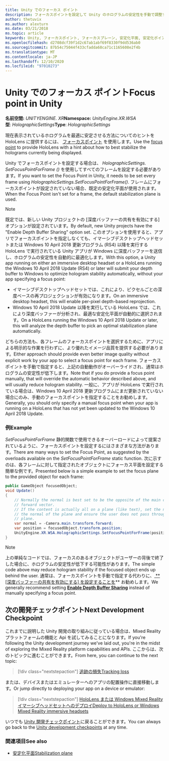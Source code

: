 ```yaml
---
title: Unity でのフォーカス ポイント
description: フォーカスポイントを設定して Unity のホログラムの安定性を手動で調整する
author: thetuvix
ms.author: alexturn
ms.date: 03/21/2018
ms.topic: article
keywords: Unity, フォーカスポイント, フォーカスプレーン, 安定化平面, 安定化ポイント, reprojection, LSR, 深度バッファー, mixed reality ヘッドセット, windows mixed reality ヘッドセット, 仮想現実ヘッドセット
ms.openlocfilehash: d2708dcf39f1d2c67ab1abf69f8330f9dd536ab0
ms.sourcegitcommit: 87b54c75044f433cfadda68ca71c1165608e2f4b
ms.translationtype: MT
ms.contentlocale: ja-JP
ms.lasthandoff: 12/10/2020
ms.locfileid: "97010273"
---
```

# <a name="focus-point-in-unity"></a><span data-ttu-id="cfb7b-104">Unity でのフォーカス ポイント</span><span class="sxs-lookup"><span data-stu-id="cfb7b-104">Focus point in Unity</span></span>

<span data-ttu-id="cfb7b-105">**名前空間:** *UNITYENGINE. XR*</span><span class="sxs-lookup"><span data-stu-id="cfb7b-105">**Namespace:** *UnityEngine.XR.WSA*</span></span><br>
<span data-ttu-id="cfb7b-106">**型**: *HolographicSettings*</span><span class="sxs-lookup"><span data-stu-id="cfb7b-106">**Type**: *HolographicSettings*</span></span>

<span data-ttu-id="cfb7b-107">現在表示されているホログラムを最適に安定させる方法についてのヒントを HoloLens に提供するには、 [フォーカスポイント](../platform-capabilities-and-apis/hologram-stability.md#reprojection) を使用します。</span><span class="sxs-lookup"><span data-stu-id="cfb7b-107">Use the [focus point](../platform-capabilities-and-apis/hologram-stability.md#reprojection) to provide HoloLens with a hint about how to best stabilize the holograms currently being displayed.</span></span>

<span data-ttu-id="cfb7b-108">Unity でフォーカスポイントを設定する場合は、 *HolographicSettings. SetFocusPointForFrame ()* を使用してすべてのフレームを設定する必要があります。</span><span class="sxs-lookup"><span data-stu-id="cfb7b-108">If you want to set the Focus Point in Unity, it needs to be set every frame using *HolographicSettings.SetFocusPointForFrame()*.</span></span> <span data-ttu-id="cfb7b-109">フレームにフォーカスポイントが設定されていない場合、既定の安定化平面が使用されます。</span><span class="sxs-lookup"><span data-stu-id="cfb7b-109">When the Focus Point isn't set for a frame, the default stabilization plane is used.</span></span>

> [!NOTE]
> <span data-ttu-id="cfb7b-110">既定では、新しい Unity プロジェクトの [深度バッファーの共有を有効にする] オプションが設定されています。</span><span class="sxs-lookup"><span data-stu-id="cfb7b-110">By default, new Unity projects have the "Enable Depth Buffer Sharing" option set.</span></span>  <span data-ttu-id="cfb7b-111">このオプションを使用すると、アプリでフォーカスポイントを指定しなくても、イマーシブデスクトップヘッドセットまたは Windows 10 April 2018 更新プログラム (RS4) 以降を実行する HoloLens で実行されている Unity アプリが Windows に深度バッファーを送信し、ホログラムの安定性を自動的に最適化します。</span><span class="sxs-lookup"><span data-stu-id="cfb7b-111">With this option, a Unity app running on either an immersive desktop headset or a HoloLens running the Windows 10 April 2018 Update (RS4) or later will submit your depth buffer to Windows to optimize hologram stability automatically, without your app specifying a focus point:</span></span>
> * <span data-ttu-id="cfb7b-112">イマーシブデスクトップヘッドセットでは、これにより、ピクセルごとの深度ベースの再プロジェクションが有効になります。</span><span class="sxs-lookup"><span data-stu-id="cfb7b-112">On an immersive desktop headset, this will enable per-pixel depth-based reprojection.</span></span>
> * <span data-ttu-id="cfb7b-113">Windows 10 April 2018 Update 以降を実行している HoloLens では、これにより深度バッファーが分析され、最適な安定化平面が自動的に選択されます。</span><span class="sxs-lookup"><span data-stu-id="cfb7b-113">On a HoloLens running the Windows 10 April 2018 Update or later, this will analyze the depth buffer to pick an optimal stabilization plane automatically.</span></span>
>
> <span data-ttu-id="cfb7b-114">どちらの方法も、各フレームのフォーカスポイントを選択するために、アプリによる明示的な作業を行わずに、より優れたイメージ品質を提供する必要があります。</span><span class="sxs-lookup"><span data-stu-id="cfb7b-114">Either approach should provide even better image quality without explicit work by your app to select a focus point for each frame.</span></span>  <span data-ttu-id="cfb7b-115">フォーカスポイントを手動で指定すると、上記の自動動作がオーバーライドされ、通常はホログラムの安定性が低下します。</span><span class="sxs-lookup"><span data-stu-id="cfb7b-115">Note that if you do provide a focus point manually, that will override the automatic behavior described above, and will usually reduce hologram stability.</span></span>  <span data-ttu-id="cfb7b-116">一般に、アプリが HoloLens で実行されている場合は、Windows 10 April 2018 更新プログラムにまだ更新されていない場合にのみ、手動のフォーカスポイントを指定することをお勧めします。</span><span class="sxs-lookup"><span data-stu-id="cfb7b-116">Generally, you should only specify a manual focus point when your app is running on a HoloLens that has not yet been updated to the Windows 10 April 2018 Update.</span></span>

### <a name="example"></a><span data-ttu-id="cfb7b-117">例</span><span class="sxs-lookup"><span data-stu-id="cfb7b-117">Example</span></span>

<span data-ttu-id="cfb7b-118">*SetFocusPointForFrame* 静的関数で使用できるオーバーロードによって提案されているように、フォーカスポイントを設定するにはさまざまな方法があります。</span><span class="sxs-lookup"><span data-stu-id="cfb7b-118">There are many ways to set the Focus Point, as suggested by the overloads available on the *SetFocusPointForFrame* static function.</span></span> <span data-ttu-id="cfb7b-119">次に示すのは、各フレームに対して指定されたオブジェクトにフォーカス平面を設定する簡単な例です。</span><span class="sxs-lookup"><span data-stu-id="cfb7b-119">Presented below is a simple example to set the focus plane to the provided object for each frame:</span></span>

```cs
public GameObject focusedObject;
void Update()
{
    // Normally the normal is best set to be the opposite of the main camera's
    // forward vector.
    // If the content is actually all on a plane (like text), set the normal to
    // the normal of the plane and ensure the user does not pass through the
    // plane.
    var normal = -Camera.main.transform.forward;     
    var position = focusedObject.transform.position;
    UnityEngine.XR.WSA.HolographicSettings.SetFocusPointForFrame(position, normal);
}
```

> [!NOTE]
> <span data-ttu-id="cfb7b-120">上の単純なコードでは、フォーカスのあるオブジェクトがユーザーの背後で終了した場合に、ホログラムの安定性が低下する可能性があります。</span><span class="sxs-lookup"><span data-stu-id="cfb7b-120">The simple code above may reduce hologram stability if the focused object ends up behind the user.</span></span> <span data-ttu-id="cfb7b-121">通常は、フォーカスポイントを手動で指定する代わりに、[ \*\*[深度バッファーの共有を有効にする] を設定することを](camera-in-unity.md#sharing-your-depth-buffers-with-windows)\*\* お勧めします。</span><span class="sxs-lookup"><span data-stu-id="cfb7b-121">We generally recommend setting **[Enable Depth Buffer Sharing](camera-in-unity.md#sharing-your-depth-buffers-with-windows)** instead of manually specifying a focus point.</span></span>

## <a name="next-development-checkpoint"></a><span data-ttu-id="cfb7b-122">次の開発チェックポイント</span><span class="sxs-lookup"><span data-stu-id="cfb7b-122">Next Development Checkpoint</span></span>

<span data-ttu-id="cfb7b-123">これまでに説明した Unity 開発の取り組みに従っている場合は、Mixed Reality プラットフォームの機能と Api を試してみることになります。</span><span class="sxs-lookup"><span data-stu-id="cfb7b-123">If you're following the Unity development journey we've laid out, you're in the midst of exploring the Mixed Reality platform capabilities and APIs.</span></span> <span data-ttu-id="cfb7b-124">ここからは、次のトピックに進むことができます。</span><span class="sxs-lookup"><span data-stu-id="cfb7b-124">From here, you can continue to the next topic:</span></span>

> [!div class="nextstepaction"]
> [<span data-ttu-id="cfb7b-125">追跡の損失</span><span class="sxs-lookup"><span data-stu-id="cfb7b-125">Tracking loss</span></span>](tracking-loss-in-unity.md)

<span data-ttu-id="cfb7b-126">または、デバイスまたはエミュレーターへのアプリの配置操作に直接移動します。</span><span class="sxs-lookup"><span data-stu-id="cfb7b-126">Or jump directly to deploying your app on a device or emulator:</span></span>

> [!div class="nextstepaction"]
> [<span data-ttu-id="cfb7b-127">HoloLens または Windows Mixed Reality イマーシブヘッドセットへのデプロイ</span><span class="sxs-lookup"><span data-stu-id="cfb7b-127">Deploy to HoloLens or Windows Mixed Reality immersive headsets</span></span>](../platform-capabilities-and-apis/using-visual-studio.md)

<span data-ttu-id="cfb7b-128">いつでも [Unity 開発チェックポイント](unity-development-overview.md#3-platform-capabilities-and-apis)に戻ることができます。</span><span class="sxs-lookup"><span data-stu-id="cfb7b-128">You can always go back to the [Unity development checkpoints](unity-development-overview.md#3-platform-capabilities-and-apis) at any time.</span></span>

### <a name="see-also"></a><span data-ttu-id="cfb7b-129">関連項目</span><span class="sxs-lookup"><span data-stu-id="cfb7b-129">See also</span></span>
* [<span data-ttu-id="cfb7b-130">安定化平面</span><span class="sxs-lookup"><span data-stu-id="cfb7b-130">Stabilization plane</span></span>](../platform-capabilities-and-apis/hologram-stability.md#reprojection)

